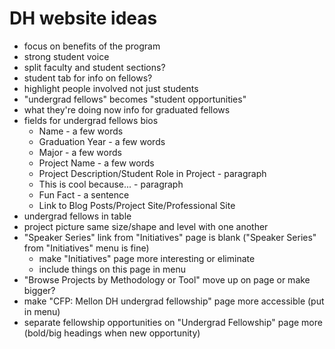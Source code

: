 # DH website ideas

* focus on benefits of the program
* strong student voice
* split faculty and student sections?
* student tab for info on fellows?
* highlight people involved not just students
* "undergrad fellows" becomes "student opportunities"
* what they're doing now info for graduated fellows
* fields for undergrad fellows bios
  * Name - a few words
  * Graduation Year - a few words
  * Major - a few words
  * Project Name - a few words
  * Project Description/Student Role in Project - paragraph
  * This is cool because... - paragraph
  * Fun Fact - a sentence 
  * Link to Blog Posts/Project Site/Professional Site
* undergrad fellows in table 
* project picture same size/shape and level with one another
* "Speaker Series" link from "Initiatives" page is blank ("Speaker Series" from "Initiatives" menu is fine)
  * make "Initiatives" page more interesting or eliminate
  * include things on this page in menu
* "Browse Projects by Methodology or Tool" move up on page or make bigger?
* make "CFP: Mellon DH undergrad fellowship" page more accessible (put in menu)
* separate fellowship opportunities on "Undergrad Fellowship" page more (bold/big headings when new opportunity)
